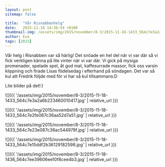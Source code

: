 ```yaml
---
layout: post
sitemap: false

title:  "Vår Risnabbenhelg"
date:   2015-11-18 14:36:54 +0100
thumbnail-img: /assets/img/2015/november/8-3/2015-11-18-1433_564c7e3a2a6b223460010417.jpg
author: Eva
tags: [2015]
---
```


Vår helg i Risnabben var så härlig! Det snöade en hel del när vi var där så vi fick verkligen känna på lite vinter när vi var där. Vi gick på mysiga promenader, spelade spel, åt god mat, kaffesurrade massor, fick oss varsin klippning och firade Lisas födelsedag i efterhand på söndagen. Det var så kul att Fredrik följde med för vi har så kul tillsammans:D 

Lite bilder på det!:)

![]({{ '/assets/img/2015/november/8-3/2015-11-18-1433_564c7e3a2a6b223460010417.jpg'  | relative_url }})

![]({{ '/assets/img/2015/november/8-3/2015-11-18-1433_564c7e2fe087c36aa52d7a51.jpg'  | relative_url }})

![]({{ '/assets/img/2015/november/8-3/2015-11-18-1433_564c7e23e087c36ac544978f.jpg'  | relative_url }})

![]({{ '/assets/img/2015/november/8-3/2015-11-18-1433_564c7e15ddf2b36129182598.jpg'  | relative_url }})

![]({{ '/assets/img/2015/november/8-3/2015-11-18-1436_564c7ee39606ee10f8cee4b3.jpg'  | relative_url }})

